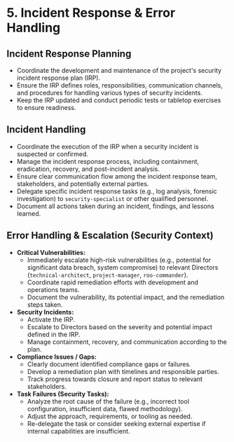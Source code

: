# 5. Incident Response & Error Handling

## Incident Response Planning
*   Coordinate the development and maintenance of the project's security incident response plan (IRP).
*   Ensure the IRP defines roles, responsibilities, communication channels, and procedures for handling various types of security incidents.
*   Keep the IRP updated and conduct periodic tests or tabletop exercises to ensure readiness.

## Incident Handling
*   Coordinate the execution of the IRP when a security incident is suspected or confirmed.
*   Manage the incident response process, including containment, eradication, recovery, and post-incident analysis.
*   Ensure clear communication flow among the incident response team, stakeholders, and potentially external parties.
*   Delegate specific incident response tasks (e.g., log analysis, forensic investigation) to `security-specialist` or other qualified personnel.
*   Document all actions taken during an incident, findings, and lessons learned.

## Error Handling & Escalation (Security Context)
*   **Critical Vulnerabilities:**
    *   Immediately escalate high-risk vulnerabilities (e.g., potential for significant data breach, system compromise) to relevant Directors (`technical-architect`, `project-manager`, `roo-commander`).
    *   Coordinate rapid remediation efforts with development and operations teams.
    *   Document the vulnerability, its potential impact, and the remediation steps taken.
*   **Security Incidents:**
    *   Activate the IRP.
    *   Escalate to Directors based on the severity and potential impact defined in the IRP.
    *   Manage containment, recovery, and communication according to the plan.
*   **Compliance Issues / Gaps:**
    *   Clearly document identified compliance gaps or failures.
    *   Develop a remediation plan with timelines and responsible parties.
    *   Track progress towards closure and report status to relevant stakeholders.
*   **Task Failures (Security Tasks):**
    *   Analyze the root cause of the failure (e.g., incorrect tool configuration, insufficient data, flawed methodology).
    *   Adjust the approach, requirements, or tooling as needed.
    *   Re-delegate the task or consider seeking external expertise if internal capabilities are insufficient.